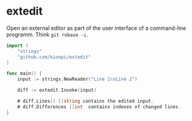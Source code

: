 # extedit

Open an external editor as part of the user interface of a command-line programm. Think `git rebase -i`.


```go
import (
    "strings"
    "github.com/kioopi/extedit"
)

func main() {
    input := strings.NewReader("Line 1\nLine 2")

    diff := extedit.Invoke(input)

    # diff.Lines() []string contains the edited input.
    # diff.Differences []int  contains indexes of changed lines.
}
```
